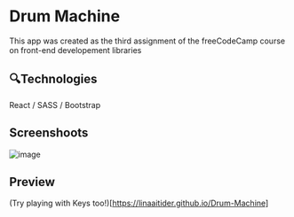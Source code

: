 # Drum Machine 
This app was created as the third assignment of the freeCodeCamp course on front-end developement libraries
## 🔍Technologies 
React / SASS / Bootstrap
## Screenshoots
![image](https://github.com/user-attachments/assets/1202b529-8c6f-4737-a55f-0e40df40c474)

## Preview 
(Try playing with Keys too!)[https://linaaitider.github.io/Drum-Machine]

